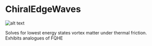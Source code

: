 # ChiralEdgeWaves

![alt text](https://github.com/Matt-Reeves/ChiralEdgeWaves/blob/master/edgewaves_emerge_all.png?raw=true)

Solves for lowest energy states vortex matter under thermal friction. Exhibits analogues of FQHE

